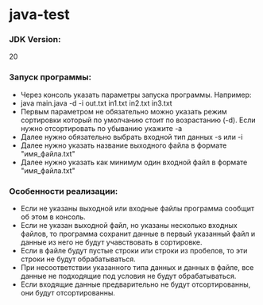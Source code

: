 # java-test
### JDK Version:
20
### Запуск программы:
* Через консоль указать параметры запуска программы. Например:
* java main.java -d -i out.txt in1.txt in2.txt in3.txt
* Первым параметром не обязательно можно указать режим сортировки который по умолчанию стоит по возрастанию (-d). Если нужно отсортировать по убыванию укажите -a
* Далее нужно обязательно выбрать входной тип данных -s или -i
* Далее нужно указать название выходного файла в формате "имя_файла.txt"
* Далее нужно указать как минимум один входной файл в формате "имя_файла.txt"
### Особенности реализации:
* Если не указаны выходной или входные файлы программа сообщит об этом в консоль.
* Если не указан выходной файл, но указаны несколько входных файлов, то программа сохранит данные в первый указанный файл и данные из него не будут учавствовать в сортировке.
* Если в файле будут пустые строки или строки из пробелов, то эти строки не будут обрабатываться.
* При несоответствии указанного типа данных и данных в файле, все данные не подходящие под условия не будут обрабатываться.
* Если входящие данные предварительно не будут отсортированны, они будут отсортированны.
